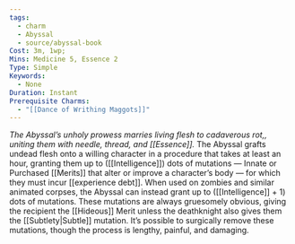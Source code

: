 ```yaml
---
tags:
  - charm
  - Abyssal
  - source/abyssal-book
Cost: 3m, 1wp; 
Mins: Medicine 5, Essence 2
Type: Simple
Keywords:
  - None
Duration: Instant
Prerequisite Charms:
  - "[[Dance of Writhing Maggots]]"
---
```

*The Abyssal’s unholy prowess marries living flesh to cadaverous rot,, uniting them with needle, thread, and [[Essence]].*
The Abyssal grafts undead flesh onto a willing character in a procedure that takes at least an hour, granting them up to ([[Intelligence]]) dots of mutations — Innate or Purchased [[Merits]] that alter or improve a character’s body — for which they must incur [[experience debt]]. When used on zombies and similar animated corpses, the Abyssal can instead grant up to ([[Intelligence]] + 1) dots of mutations.
These mutations are always gruesomely obvious, giving the recipient the [[Hideous]] Merit unless the deathknight also gives them the [[Subtlety|Subtle]] mutation. It’s possible to surgically remove these mutations, though the process is lengthy, painful, and damaging.